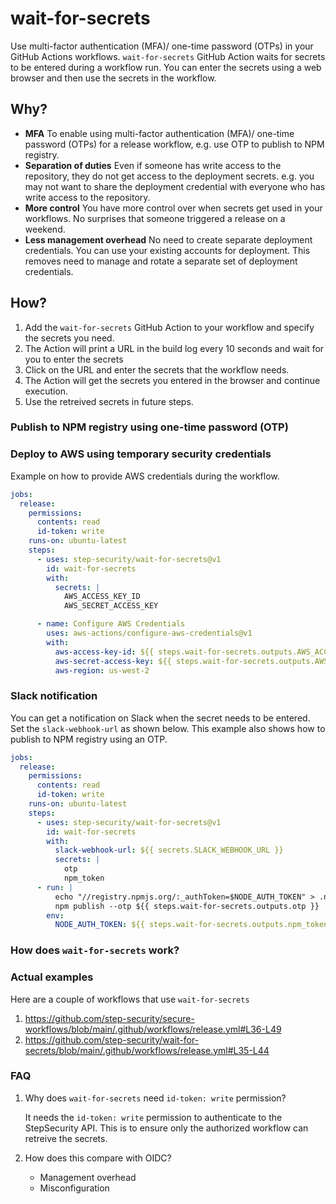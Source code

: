 # wait-for-secrets

Use multi-factor authentication (MFA)/ one-time password (OTPs) in your GitHub Actions workflows. `wait-for-secrets` GitHub Action waits for secrets to be entered during a workflow run. You can enter the secrets using a web browser and then use the secrets in the workflow.

## Why?

- **MFA** To enable using multi-factor authentication (MFA)/ one-time password (OTPs) for a release workflow, e.g. use OTP to publish to NPM registry.
- **Separation of duties** Even if someone has write access to the repository, they do not get access to the deployment secrets. e.g. you may not want to share the deployment credential with everyone who has write access to the repository.
- **More control** You have more control over when secrets get used in your workflows. No surprises that someone triggered a release on a weekend.
- **Less management overhead** No need to create separate deployment credentials. You can use your existing accounts for deployment. This removes need to manage and rotate a separate set of deployment credentials.

## How?

1. Add the `wait-for-secrets` GitHub Action to your workflow and specify the secrets you need.
2. The Action will print a URL in the build log every 10 seconds and wait for you to enter the secrets
3. Click on the URL and enter the secrets that the workflow needs.
4. The Action will get the secrets you entered in the browser and continue execution.
5. Use the retreived secrets in future steps.

### Publish to NPM registry using one-time password (OTP)

### Deploy to AWS using temporary security credentials

Example on how to provide AWS credentials during the workflow.

```yaml
jobs:
  release:
    permissions:
      contents: read
      id-token: write
    runs-on: ubuntu-latest
    steps:
      - uses: step-security/wait-for-secrets@v1
        id: wait-for-secrets
        with:
          secrets: |
            AWS_ACCESS_KEY_ID
            AWS_SECRET_ACCESS_KEY

      - name: Configure AWS Credentials
        uses: aws-actions/configure-aws-credentials@v1
        with:
          aws-access-key-id: ${{ steps.wait-for-secrets.outputs.AWS_ACCESS_KEY_ID }}
          aws-secret-access-key: ${{ steps.wait-for-secrets.outputs.AWS_SECRET_ACCESS_KEY }}
          aws-region: us-west-2
```

### Slack notification

You can get a notification on Slack when the secret needs to be entered. Set the `slack-webhook-url` as shown below.
This example also shows how to publish to NPM registry using an OTP.

```yaml
jobs:
  release:
    permissions:
      contents: read
      id-token: write
    runs-on: ubuntu-latest
    steps:
      - uses: step-security/wait-for-secrets@v1
        id: wait-for-secrets
        with:
          slack-webhook-url: ${{ secrets.SLACK_WEBHOOK_URL }}
          secrets: |
            otp
            npm_token
      - run: |
          echo "//registry.npmjs.org/:_authToken=$NODE_AUTH_TOKEN" > .npmrc
          npm publish --otp ${{ steps.wait-for-secrets.outputs.otp }}
        env:
          NODE_AUTH_TOKEN: ${{ steps.wait-for-secrets.outputs.npm_token }}
```

### How does `wait-for-secrets` work?

### Actual examples

Here are a couple of workflows that use `wait-for-secrets`

1. https://github.com/step-security/secure-workflows/blob/main/.github/workflows/release.yml#L36-L49
2. https://github.com/step-security/wait-for-secrets/blob/main/.github/workflows/release.yml#L35-L44

### FAQ

1. Why does `wait-for-secrets` need `id-token: write` permission?

   It needs the `id-token: write` permission to authenticate to the StepSecurity API. This is to ensure only the authorized workflow can retreive the secrets.

2. How does this compare with OIDC?

   - Management overhead
   - Misconfiguration
